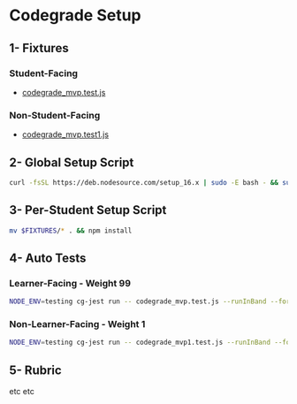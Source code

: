 # Codegrade Setup

## 1- Fixtures

### Student-Facing

- [codegrade_mvp.test.js](./codegrade_mvp.test.js)

### Non-Student-Facing

- [codegrade_mvp.test1.js](./codegrade_mvp1.test.js)

## 2- Global Setup Script

```bash
curl -fsSL https://deb.nodesource.com/setup_16.x | sudo -E bash - && sudo apt-get install -y nodejs; cg-jest install; npm i -g jest@27.3.1
```

## 3- Per-Student Setup Script

```bash
mv $FIXTURES/* . && npm install
```

## 4- Auto Tests

### Learner-Facing - Weight 99

```bash
NODE_ENV=testing cg-jest run -- codegrade_mvp.test.js --runInBand --forceExit
```

### Non-Learner-Facing - Weight 1

```bash
NODE_ENV=testing cg-jest run -- codegrade_mvp1.test.js --runInBand --forceExit
```

## 5- Rubric

etc etc

